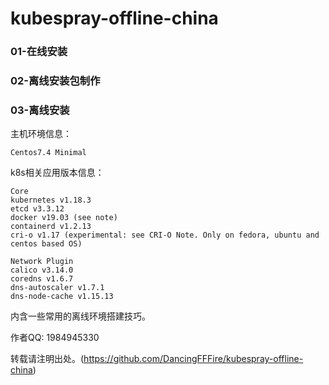 # kubespray-offline-china
### 01-在线安装
### 02-离线安装包制作
### 03-离线安装

主机环境信息：
```
Centos7.4 Minimal
```

k8s相关应用版本信息： 
```
Core
kubernetes v1.18.3
etcd v3.3.12
docker v19.03 (see note)
containerd v1.2.13
cri-o v1.17 (experimental: see CRI-O Note. Only on fedora, ubuntu and centos based OS)

Network Plugin
calico v3.14.0
coredns v1.6.7
dns-autoscaler v1.7.1
dns-node-cache v1.15.13
```

内含一些常用的离线环境搭建技巧。

作者QQ: 1984945330

转载请注明出处。(https://github.com/DancingFFFire/kubespray-offline-china)
